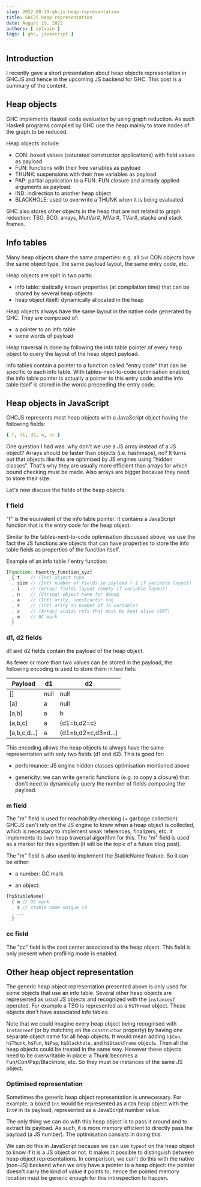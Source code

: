 ```yaml
---
slug: 2022-08-19-ghcjs-heap-representation
title: GHCJS heap representation
date: August 19, 2022
authors: [ sylvain ]
tags: [ ghc, javascript ]
---
```


## Introduction

I recently gave a short presentation about heap objects representation in GHCJS and hence in the upcoming JS backend for GHC. This post is a summary of the content.

## Heap objects

GHC implements Haskell code evaluation by using graph reduction. As such Haskell
programs compiled by GHC use the heap mainly to store nodes of the graph to be
reduced.

Heap objects include:
- CON: boxed values (saturated constructor applications) with field values as payload
- FUN: functions with their free variables as payload
- THUNK: suspensions with their free variables as payload
- PAP: partial application to a FUN. FUN closure and already applied arguments
  as payload.
- IND: indirection to another heap object
- BLACKHOLE: used to overwrite a THUNK when it is being evaluated

GHC also stores other objects in the heap that are not related to graph
reduction: TSO, BCO, arrays, MutVar#, MVar#, TVar#, stacks and stack frames.

## Info tables

Many heap objects share the same properties: e.g. all `Int` CON objects have the
same object type, the same payload layout, the same entry code, etc.

Heap objects are split in two parts:
- info table: statically known properties (at compilation time) that can be
  shared by several heap objects
- heap object itself: dynamically allocated in the heap

Heap objects always have the same layout in the native code generated by GHC.
They are composed of:
- a pointer to an info table
- some words of payload

Heap traversal is done by following the info table pointer of every heap
object to query the layout of the heap object payload.

Info tables contain a pointer to a function called "entry code" that can be
specific to each info table. With tables-next-to-code optimisation enabled, the
info table pointer is actually a pointer to this entry code and the info table
itself is stored in the words preceeding the entry code.

## Heap objects in JavaScript

GHCJS represents most heap objects with a JavaScript object having the following
fields:

```yaml
{ f, d1, d2, m, cc }
```

One question I had was: why don't we use a JS array instead of a JS object?
Arrays should be faster than objects (i.e. hashmaps), no? It turns out that
objects like this are optimised by JS engines using "hidden classes". That's why
they are usually more efficient than arrays for which bound checking must be
made. Also arrays are bigger because they need to store their size.

Let's now discuss the fields of the heap objects.

### f field

"f" is the equivalent of the info table pointer. It contains a JavaScript
function that is the entry code for the heap object.

Similar to the tables-next-to-code optimisation discussed above, we use the
fact the JS functions are objects that can have properties to store the info
table fields as properties of the function itself.

Example of an info table / entry function:

```javascript
[Function: h$entry_function_xyz]
  { t    // (Int) object type
  , size // (Int) number of fields in payload (-1 if variable layout)
  , i    // (Array) fields layout (empty if variable layout)
  , n    // (String) object name for debug
  , a    // (Int) arity, constructor tag
  , r    // (Int) arity in number of JS variables
  , s    // (Array) static refs that must be kept alive (SRT)
  , m    // GC mark
  }
```

### d1, d2 fields

d1 and d2 fields contain the payload of the heap object.

As fewer or more than two values can be stored in the payload, the following
encoding is used to store them in two fiels:

| Payload      | d1       | d2                  |
|--------------|----------|---------------------|
| []           | null     | null                |
| [a]          | a        | null                |
| [a,b]        | a        | b                   |
| [a,b,c]      | a        | {d1=b,d2=c}         |
| [a,b,c,d...] | a        | {d1=b,d2=c,d3=d...} |

This encoding allows the heap objects to always have the same representation
with only two fields (d1 and d2). This is good for:

- performance: JS engine hidden classes optimisation mentioned above

- genericity: we can write generic functions (e.g. to copy a closure) that don't
  need to dynamically query the number of fields composing the payload.

### m field

The "m" field is used for reachability checking (~ garbage collection). GHCJS
can't rely on the JS engine to know when a heap object is collected, which is
necessary to implement weak references, finalizers, etc. It implements its own
heap traversal algorithm for this. The "m" field is used as a marker for this
algorithm (it will be the topic of a future blog post).

The "m" field is also used to implement the StableName feature. So it can be
either:

- a number: GC mark

- an object:
```javascript
[h$StableName]
  { m // GC mark
  , s // stable name unique id
  , ...
  }
```

### cc field

The "cc" field is the cost center associated to the heap object. This field is
only present when profiling mode is enabled.

## Other heap object representation

The generic heap object representation presented above is only used for some
objects that use an info table. Several other heap objects are
represented as usual JS objects and recognized with the `instanceof` operated.
For example a TSO is represented as a `h$Thread` object. These objects don't
have associated info tables.

Note that we could imagine every heap object being recognised with `instanceof`
(or by matching on the `constructor` property) by having one separate object
name for all heap objects. It would mean adding `h$Con`, `h$Thunk`, `h$Fun`,
`h$Pap`, `h$Blackhole`, and `h$StackFrame` objects. Then all the heap objects
could be treated in the same way. However these objects need to be overwritable
in place: a Thunk becomes a Fun/Con/Pap/Blackhole, etc. So they must be
instances of the same JS object.

### Optimised representation

Sometimes the generic heap object representation is unnecessary. For example, a
boxed `Int` would be represented as a `CON` heap object with the `Int#` in its
payload, represented as a JavaScript number value.

The only thing we can do with this heap object is to pass it around and to
extract its payload. As such, it is more memory efficient to directly pass the
payload (a JS number). The optimisation consists in doing this.

We can do this in JavaScript because we can use `typeof` on the heap object to
know if it is a JS object or not. It makes it possible to distinguish between
heap object representations. In comparison, we can't do this with the native
(non-JS) backend when we only have a pointer to a heap object: the pointer
doesn't carry the kind of value it points to, hence the pointed memory location
must be generic enough for this introspection to happen.
